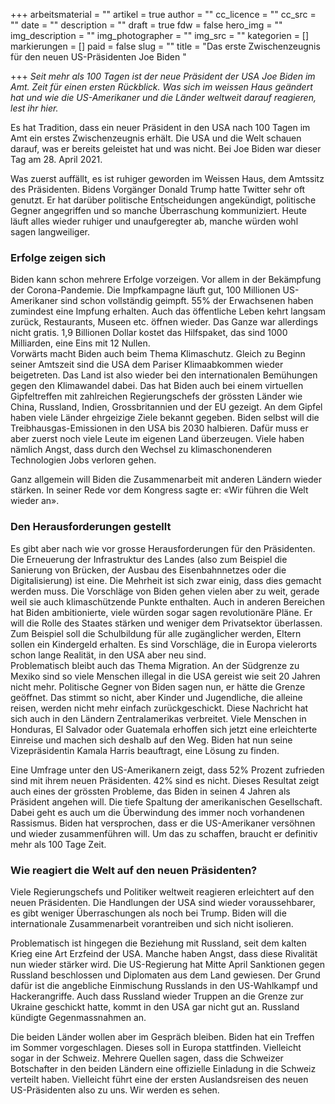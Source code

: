 +++
arbeitsmaterial = ""
artikel = true
author = ""
cc_licence = ""
cc_src = ""
date = ""
description = ""
draft = true
fdw = false
hero_img = ""
img_description = ""
img_photographer = ""
img_src = ""
kategorien = []
markierungen = []
paid = false
slug = ""
title = "Das erste Zwischenzeugnis für den neuen US-Präsidenten Joe Biden "

+++
_Seit mehr als 100 Tagen ist der neue Präsident der USA Joe Biden im Amt. Zeit für einen ersten Rückblick. Was sich im weissen Haus geändert hat und wie die US-Amerikaner und die Länder weltweit darauf reagieren, lest ihr hier._

Es hat Tradition, dass ein neuer Präsident in den USA nach 100 Tagen im Amt ein erstes Zwischenzeugnis erhält. Die USA und die Welt schauen darauf, was er bereits geleistet hat und was nicht. Bei Joe Biden war dieser Tag am 28. April 2021.

Was zuerst auffällt, es ist ruhiger geworden im Weissen Haus, dem Amtssitz des Präsidenten. Bidens Vorgänger Donald Trump hatte Twitter sehr oft genutzt. Er hat darüber politische Entscheidungen angekündigt, politische Gegner angegriffen und so manche Überraschung kommuniziert. Heute läuft alles wieder ruhiger und unaufgeregter ab, manche würden wohl sagen langweiliger.

### Erfolge zeigen sich

Biden kann schon mehrere Erfolge vorzeigen. Vor allem in der Bekämpfung der Corona-Pandemie. Die Impfkampagne läuft gut, 100 Millionen US-Amerikaner sind schon vollständig geimpft. 55% der Erwachsenen haben zumindest eine Impfung erhalten. Auch das öffentliche Leben kehrt langsam zurück, Restaurants, Museen etc. öffnen wieder. Das Ganze war allerdings nicht gratis. 1,9 Billionen Dollar kostet das Hilfspaket, das sind 1000 Milliarden, eine Eins mit 12 Nullen.  
Vorwärts macht Biden auch beim Thema Klimaschutz. Gleich zu Beginn seiner Amtszeit sind die USA dem Pariser Klimaabkommen wieder beigetreten. Das Land ist also wieder bei den internationalen Bemühungen gegen den Klimawandel dabei. Das hat Biden auch bei einem virtuellen Gipfeltreffen mit zahlreichen Regierungschefs der grössten Länder wie China, Russland, Indien, Grossbritannien und der EU gezeigt. An dem Gipfel haben viele Länder ehrgeizige Ziele bekannt gegeben. Biden selbst will die Treibhausgas-Emissionen in den USA bis 2030 halbieren. Dafür muss er aber zuerst noch viele Leute im eigenen Land überzeugen. Viele haben nämlich Angst, dass durch den Wechsel zu klimaschonenderen Technologien Jobs verloren gehen.

Ganz allgemein will Biden die Zusammenarbeit mit anderen Ländern wieder stärken. In seiner Rede vor dem Kongress sagte er: «Wir führen die Welt wieder an».

### Den Herausforderungen gestellt

Es gibt aber nach wie vor grosse Herausforderungen für den Präsidenten. Die Erneuerung der Infrastruktur des Landes (also zum Beispiel die Sanierung von Brücken, der Ausbau des Eisenbahnnetzes oder die Digitalisierung) ist eine. Die Mehrheit ist sich zwar einig, dass dies gemacht werden muss. Die Vorschläge von Biden gehen vielen aber zu weit, gerade weil sie auch klimaschützende Punkte enthalten. Auch in anderen Bereichen hat Biden ambitionierte, viele würden sogar sagen revolutionäre Pläne. Er will die Rolle des Staates stärken und weniger dem Privatsektor überlassen. Zum Beispiel soll die Schulbildung für alle zugänglicher werden, Eltern sollen ein Kindergeld erhalten. Es sind Vorschläge, die in Europa vielerorts schon lange Realität, in den USA aber neu sind.  
Problematisch bleibt auch das Thema Migration. An der Südgrenze zu Mexiko sind so viele Menschen illegal in die USA gereist wie seit 20 Jahren nicht mehr. Politische Gegner von Biden sagen nun, er hätte die Grenze geöffnet. Das stimmt so nicht, aber Kinder und Jugendliche, die alleine reisen, werden nicht mehr einfach zurückgeschickt. Diese Nachricht hat sich auch in den Ländern Zentralamerikas verbreitet. Viele Menschen in Honduras, El Salvador oder Guatemala erhoffen sich jetzt eine erleichterte Einreise und machen sich deshalb auf den Weg. Biden hat nun seine Vizepräsidentin Kamala Harris beauftragt, eine Lösung zu finden.

Eine Umfrage unter den US-Amerikanern zeigt, dass 52% Prozent zufrieden sind mit ihrem neuen Präsidenten. 42% sind es nicht. Dieses Resultat zeigt auch eines der grössten Probleme, das Biden in seinen 4 Jahren als Präsident angehen will. Die tiefe Spaltung der amerikanischen Gesellschaft. Dabei geht es auch um die Überwindung des immer noch vorhandenen Rassismus. Biden hat versprochen, dass er die US-Amerikaner versöhnen und wieder zusammenführen will. Um das zu schaffen, braucht er definitiv mehr als 100 Tage Zeit.

### Wie reagiert die Welt auf den neuen Präsidenten?

Viele Regierungschefs und Politiker weltweit reagieren erleichtert auf den neuen Präsidenten. Die Handlungen der USA sind wieder voraussehbarer, es gibt weniger Überraschungen als noch bei Trump. Biden will die internationale Zusammenarbeit vorantreiben und sich nicht isolieren.

Problematisch ist hingegen die Beziehung mit Russland, seit dem kalten Krieg eine Art Erzfeind der USA. Manche haben Angst, dass diese Rivalität nun wieder stärker wird. Die US-Regierung hat Mitte April Sanktionen gegen Russland beschlossen und Diplomaten aus dem Land gewiesen. Der Grund dafür ist die angebliche Einmischung Russlands in den US-Wahlkampf und Hackerangriffe. Auch dass Russland wieder Truppen an die Grenze zur Ukraine geschickt hatte, kommt in den USA gar nicht gut an. Russland kündigte Gegenmassnahmen an.

Die beiden Länder wollen aber im Gespräch bleiben. Biden hat ein Treffen im Sommer vorgeschlagen. Dieses soll in Europa stattfinden. Vielleicht sogar in der Schweiz. Mehrere Quellen sagen, dass die Schweizer Botschafter in den beiden Ländern eine offizielle Einladung in die Schweiz verteilt haben. Vielleicht führt eine der ersten Auslandsreisen des neuen US-Präsidenten also zu uns. Wir werden es sehen.